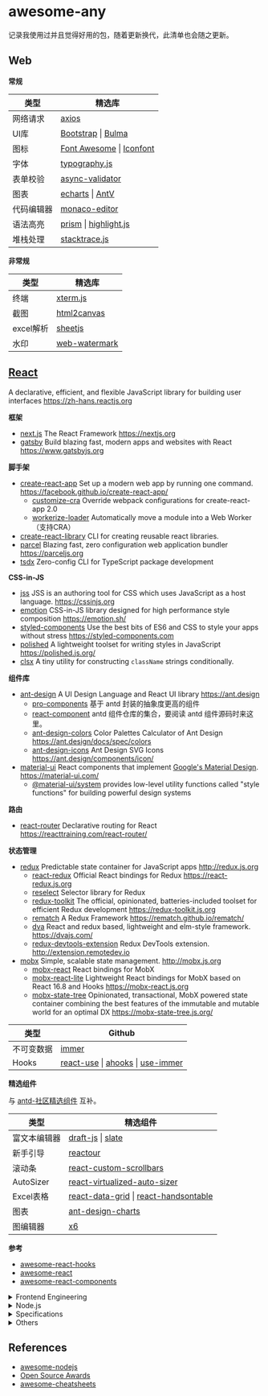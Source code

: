 # awesome-any
记录我使用过并且觉得好用的包，随着更新换代，此清单也会随之更新。


## Web

**常规**

|类型| 精选库 |
|----|---------|
|网络请求|[axios](https://github.com/axios/axios)|
|UI库|[Bootstrap](https://github.com/twbs/bootstrap) \| [Bulma](https://github.com/jgthms/bulma) |
|图标|[Font Awesome](https://fontawesome.com/) \| [Iconfont](https://www.iconfont.cn/)|
|字体|[typography.js](https://github.com/KyleAMathews/typography.js)|
|表单校验|[async-validator](https://github.com/yiminghe/async-validator)|
|图表|[echarts](https://github.com/apache/incubator-echarts) \| [AntV](https://github.com/antvis) |
|代码编辑器|[monaco-editor](https://github.com/microsoft/monaco-editor)|
|语法高亮|[prism](https://github.com/PrismJS/prism) \| [highlight.js](https://github.com/highlightjs/highlight.js) |
|堆栈处理|[stacktrace.js](https://github.com/stacktracejs/stacktrace.js)|

**非常规**

|类型| 精选库 |
|----|---------|
|终端|[xterm.js](https://github.com/xtermjs/xterm.js)|
|截图|[html2canvas](https://github.com/niklasvh/html2canvas)
|excel解析|[sheetjs](https://github.com/SheetJS/sheetjs)|
|水印|[web-watermark](https://github.com/hjyker/web-watermark)|

  
## [React](https://github.com/facebook/react/)
A declarative, efficient, and flexible JavaScript library for building user interfaces https://zh-hans.reactjs.org

**框架**
- [next.js](https://github.com/zeit/next.js) The React Framework https://nextjs.org
- [gatsby](https://github.com/gatsbyjs/gatsby) Build blazing fast, modern apps and websites with React https://www.gatsbyjs.org

**脚手架**
- [create-react-app](https://github.com/facebook/create-react-app) Set up a modern web app by running one command. https://facebook.github.io/create-react-app/
  - [customize-cra](https://github.com/arackaf/customize-cra) Override webpack configurations for create-react-app 2.0
  - [workerize-loader](https://github.com/developit/workerize-loader) Automatically move a module into a Web Worker（支持CRA）
- [create-react-library](https://github.com/transitive-bullshit/create-react-library) CLI for creating reusable react libraries.
- [parcel](https://github.com/parcel-bundler/parcel) Blazing fast, zero configuration web application bundler https://parceljs.org
- [tsdx](https://github.com/palmerhq/tsdx) Zero-config CLI for TypeScript package development

**CSS-in-JS**
- [jss](https://github.com/cssinjs/jss) JSS is an authoring tool for CSS which uses JavaScript as a host language. https://cssinjs.org
- [emotion](https://github.com/emotion-js/emotion) CSS-in-JS library designed for high performance style composition https://emotion.sh/
- [styled-components](https://github.com/styled-components/styled-components) Use the best bits of ES6 and CSS to style your apps without stress https://styled-components.com
- [polished](https://github.com/styled-components/polished) A lightweight toolset for writing styles in JavaScript  https://polished.js.org/
- [clsx](https://github.com/lukeed/clsx) A tiny utility for constructing `className` strings conditionally.

**组件库**
- [ant-design](https://github.com/ant-design/ant-design) A UI Design Language and React UI library https://ant.design
  - [pro-components](https://github.com/ant-design/pro-components) 基于 antd 封装的抽象度更高的组件
  - [react-component](https://github.com/react-component) antd 组件仓库的集合，要阅读 antd 组件源码时来这里。
  - [ant-design-colors](https://github.com/ant-design/ant-design-colors) Color Palettes Calculator of Ant Design https://ant.design/docs/spec/colors
  - [ant-design-icons](https://github.com/ant-design/ant-design-icons) Ant Design SVG Icons https://ant.design/components/icon/
- [material-ui](https://github.com/mui-org/material-ui) React components that implement [Google's Material Design](https://www.google.com/design/spec/material-design/introduction.html). https://material-ui.com/
  - [@material-ui/system](https://material-ui.com/system/basics/) provides low-level utility functions called "style functions" for building powerful design systems

**路由**
- [react-router](https://github.com/ReactTraining/react-router) Declarative routing for React https://reacttraining.com/react-router/

**状态管理**
- [redux](https://github.com/reduxjs/redux) Predictable state container for JavaScript apps http://redux.js.org
  - [react-redux](https://github.com/reduxjs/react-redux) Official React bindings for Redux https://react-redux.js.org
  - [reselect](https://github.com/reduxjs/reselect) Selector library for Redux
  - [redux-toolkit](https://github.com/reduxjs/redux-toolkit) The official, opinionated, batteries-included toolset for efficient Redux development https://redux-toolkit.js.org
  - [rematch](https://github.com/rematch/rematch) A Redux Framework https://rematch.github.io/rematch/
  - [dva](https://github.com/dvajs/dva) React and redux based, lightweight and elm-style framework. https://dvajs.com/
  - [redux-devtools-extension](https://github.com/zalmoxisus/redux-devtools-extension) Redux DevTools extension. http://extension.remotedev.io
- [mobx](https://github.com/mobxjs/mobx) Simple, scalable state management. http://mobx.js.org
  - [mobx-react](https://github.com/mobxjs/mobx-react) React bindings for MobX
  - [mobx-react-lite](https://github.com/mobxjs/mobx-react-lite)  Lightweight React bindings for MobX based on React 16.8 and Hooks https://mobx-react.js.org
  - [mobx-state-tree](https://github.com/mobxjs/mobx-state-tree) Opinionated, transactional, MobX powered state container combining the best features of the immutable and mutable world for an optimal DX https://mobx-state-tree.js.org/

|类型| Github |
|----|---------|
|不可变数据|[immer](https://github.com/immerjs/immer)|
|Hooks|[react-use](https://github.com/streamich/react-use) \| [ahooks](https://github.com/alibaba/hooks) \| [use-immer](https://github.com/immerjs/use-immer) |

**精选组件**

与 [antd-社区精选组件](https://ant.design/docs/react/recommendation-cn) 互补。

|类型| 精选组件 |
|----|---------|
|富文本编辑器|[draft-js](https://github.com/facebook/draft-js) \| [slate](https://github.com/ianstormtaylor/slate)|
|新手引导|[reactour](https://github.com/elrumordelaluz/reactour)|
|滚动条|[react-custom-scrollbars](https://github.com/malte-wessel/react-custom-scrollbars)|
|AutoSizer|[react-virtualized-auto-sizer](https://github.com/bvaughn/react-virtualized-auto-sizer)|
|Excel表格|[react-data-grid](https://github.com/adazzle/react-data-grid) \| [react-handsontable](https://github.com/handsontable/react-handsontable)|
|图表|[ant-design-charts](https://github.com/ant-design/ant-design-charts) |
|图编辑器|[x6](https://github.com/antvis/x6)|

**参考**
- [awesome-react-hooks](https://github.com/rehooks/awesome-react-hooks)
- [awesome-react](https://github.com/enaqx/awesome-react)
- [awesome-react-components](https://github.com/brillout/awesome-react-components)

<details><summary>Frontend Engineering</summary><p>
  
## Frontend Engineering

**打包器**
- [gulp](https://github.com/gulpjs/gulp) The streaming build system https://www.gulpjs.com.cn/
- [webpack](https://github.com/webpack/webpack) A bundler for javascript and friends. https://webpack.js.org
- [rollup](https://github.com/rollup/rollup) Next-generation ES module bundler https://rollupjs.org
- [parcel](https://github.com/parcel-bundler/parcel) Blazing fast, zero configuration web application bundler https://parceljs.org

**预处理器**
- [babel](https://github.com/babel/babel)  Babel is a compiler for writing next generation JavaScript. https://babeljs.io/
  - [babel-plugin-macros](https://github.com/kentcdodds/babel-plugin-macros) Allows you to build simple compile-time libraries 
    - [awesome-babel-macros](https://github.com/jgierer12/awesome-babel-macros)
- [sass](https://github.com/sass/sass) Sass makes CSS fun! https://sass-lang.com
- [pug](https://github.com/pugjs/pug) robust, elegant, feature rich template engine. https://pugjs.org

**代码质量**
- [prettier](https://github.com/prettier/prettier) Prettier is an opinionated code formatter. https://prettier.io
- [eslint](https://github.com/eslint/eslint) A fully pluggable tool for identifying and reporting on patterns in JavaScript https://eslint.org
- [stylelint](https://github.com/stylelint/stylelint) A mighty, modern style linter https://stylelint.io/
 
**测试框架**
- [testing-library](https://github.com/testing-library) Simple and complete testing utilities that encourage good testing practices https://testing-library.com/
- [react-hooks-testing-library](https://github.com/testing-library/react-hooks-testing-library) Simple and complete React hooks testing utilities that encourage good testing practices. https://react-hooks-testing-library.com
- [jest](https://github.com/facebook/jest) Delightful JavaScript Testing. https://jestjs.io
- [storybook](https://github.com/storybookjs/storybook) UI component dev & test: React, Vue, Angular, React Native, Ember, Web Components & more! https://storybook.js.org 

**API文档**
- [tsdoc](https://github.com/microsoft/tsdoc) A doc comment standard for the TypeScript language https://microsoft.github.io/tsdoc/
- [jsdoc](https://github.com/jsdoc/jsdoc) An API documentation generator for JavaScript. https://jsdoc.app/ 
- [typedoc](https://github.com/TypeStrong/TypeDoc) Documentation generator for TypeScript projects. https://typedoc.org 

**文档网站**
- [docusaurus](https://github.com/facebook/docusaurus) Easy to maintain open source documentation websites. https://docusaurus.io 

**发布**
- [standard-version](https://github.com/conventional-changelog/standard-version) Automate versioning and CHANGELOG generation, with semver.org and conventionalcommits.org
- [semantic-release](https://github.com/semantic-release/semantic-release): Fully automated version management and package publishing https://semantic-release.gitbook.io
>参考：[约定式提交规范](https://www.conventionalcommits.org/zh-hans)

**部署**
- [now](https://github.com/zeit/now) The easiest way to deploy websites https://zeit.co

**Git 提交**
- [husky](https://github.com/typicode/husky)  Git hooks made easy
- [lint-staged](https://github.com/okonet/lint-staged) Run linters on git staged files
- [cz-cli](https://github.com/commitizen/cz-cli) The commitizen command line utility

**其他工具**
- [browserslist](https://github.com/browserslist/browserslist) Share target browsers between different front-end tools, like Autoprefixer, Stylelint and babel-preset-env https://twitter.com/browserslist

</p></details>

<details><summary>Node.js</summary><p>
  
## [Node.js](https://github.com/nodejs/node)

Node.js JavaScript runtime. https://nodejs.org/ ([中文](http://nodejs.cn/))

**脚手架**
- [tsdx](https://github.com/palmerhq/tsdx) Zero-config CLI for TypeScript package development
- [oclif](https://github.com/oclif/oclif) Node.js Open CLI Framework. https://oclif.io

**开发工具**
- [nvm](https://github.com/creationix/nvm) Node Version Manager - Simple bash script to manage multiple active node.js versions
- [nodemon](https://github.com/remy/nodemon) Monitor for any changes in your node.js application and automatically restart the server - perfect for development http://nodemon.io/ 
- [ts-node](https://github.com/TypeStrong/ts-node) TypeScript execution and REPL for node.js 

**Web 框架**
- [koa](https://github.com/koajs/koa) Expressive middleware for node.js using ES2017 async functions https://koajs.com
- [express](https://github.com/expressjs/express/) Fast, unopinionated, minimalist web framework for node. https://expressjs.com
- [egg](https://github.com/eggjs/egg) Born to build better enterprise frameworks and apps with Node.js & Koa https://eggjs.org/zh-cn/

**基础库**
- [lodash](https://github.com/lodash/lodash/) A modern JavaScript utility library delivering modularity, performance, & extras. https://lodash.com/
- [dayjs](https://github.com/iamkun/dayjs) Day.js 2KB immutable date library alternative to Moment.js with the same modern API 
- [date-fns](https://github.com/date-fns/date-fns) Modern JavaScript date utility library  https://date-fns.org
- [minimatch](https://github.com/isaacs/minimatch) a glob matcher in javascript
- [node-glob](https://github.com/isaacs/node-glob) Match files using the patterns the shell uses, like stars and stuff.
- [dotenv](https://github.com/motdotla/dotenv) Loads environment variables from .env for nodejs projects. 
- [dotenv-expand](https://github.com/motdotla/dotenv-expand) Variable expansion for dotenv. Expand variables already on your machine for use in your .env file.
- [log4js-node](https://github.com/log4js-node/log4js-node) A port of log4js to node.js

**浏览器**
- [jsdom](https://github.com/jsdom/jsdom) A JavaScript implementation of the WHATWG DOM and HTML standards, for use with node.js
- [puppeteer](https://github.com/GoogleChrome/puppeteer) Headless Chrome Node API https://pptr.dev 

**Git**
- [nodegit](https://github.com/nodegit/nodegit) Native Node bindings to Git. https://www.nodegit.org/
- [isomorphic-git](https://github.com/isomorphic-git/isomorphic-git) A pure JavaScript implementation of git for node and browsers! https://isomorphic-git.org/ (node & browser)

**编译器**
- [antlr4](https://github.com/antlr/antlr4) ANTLR (ANother Tool for Language Recognition) is a powerful parser generator for reading, processing, executing, or translating structured text or binary files. http://antlr.org 
- [antlr4ts](https://github.com/tunnelvisionlabs/antlr4ts) Optimized TypeScript target for ANTLR 4 
- [pegjs](https://github.com/pegjs/pegjs) PEG.js: Parser generator for JavaScript https://pegjs.org/ 


**其他**
- [shelljs](https://github.com/shelljs/shelljs) Portable Unix shell commands for Node.js https://documentup.com/shelljs/shelljs
- [flexsearch](https://github.com/nextapps-de/flexsearch/) Next-Generation full text search library for Browser and Node.js (node & browser)
- [json-server](https://github.com/typicode/json-server) Get a full fake REST API with zero coding in less than 30 seconds

</p></details>

  
<details><summary>Specifications</summary><p>

  
## Specifications


**标准规范**

- [HTML5](https://html.spec.whatwg.org/multipage/)
- [ecma262](https://github.com/tc39/ecma262) Status, process, and documents for ECMA-262 https://tc39.es/ecma262/
- [estree](https://github.com/estree/estree) The ESTree Spec
- [JSON](http://json.org/json-zh.html) (JavaScript Object Notation) is a lightweight data-interchange format.
- [JSON-RPC 2.0 Specification](https://www.jsonrpc.org/specification) JSON-RPC is a stateless, light-weight remote procedure call (RPC) protocol （[中文版](http://wiki.geekdream.com/Specification/json-rpc_2.0.html)）
- [language-server-protocol](https://github.com/microsoft/language-server-protocol) Defines a common protocol for language servers. https://microsoft.github.io/language-server-protocol/
- [DWARF Debugging Standard](http://dwarfstd.org/) DWARF is a debugging file format used by many compilers and debuggers to support source level debugging.
- [WebAssembly](https://webassembly.org/) (abbreviated Wasm) is a binary instruction format for a stack-based virtual machine.

</p></details>
  
<details><summary>Others</summary><p>
  
## Others

- [province-city-china](https://github.com/uiwjs/province-city-china) 中国最全最新中国【省、市、区县、乡镇街道】json,csv,sql数据

**Browser Extensions**

- [HeaderEditor](https://github.com/FirefoxBar/HeaderEditor) Manage browser's requests, include modify the request headers and response headers, redirect requests, cancel requests https://he.firefoxcn.net/

**软件**
- [Visual Studio Code](https://code.visualstudio.com/): https://code.visualstudio.com
- [source-code-pro](https://github.com/adobe-fonts/source-code-pro): Monospaced font family for user interface and coding environments


</p></details>

## References
* [awesome-nodejs](https://github.com/sindresorhus/awesome-nodejs#command-line-utilities)
* [Open Source Awards](https://osawards.com/)
* [awesome-cheatsheets](https://github.com/skywind3000/awesome-cheatsheets)

